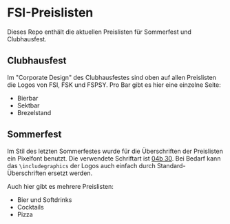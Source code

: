 # FSI-Preislisten

Dieses Repo enthält die aktuellen Preislisten für Sommerfest und Clubhausfest.

## Clubhausfest
Im "Corporate Design" des Clubhausfestes sind oben auf allen Preislisten die Logos von FSI, FSK und FSPSY.
Pro Bar gibt es hier eine einzelne Seite:
- Bierbar
- Sektbar
- Brezelstand

## Sommerfest
Im Stil des letzten Sommerfestes wurde für die Überschriften der Preislisten ein Pixelfont benutzt.
Die verwendete Schriftart ist [04b 30](https://www.dafont.com/04b-30.font). Bei Bedarf kann das `\includegraphics`
der Logos auch einfach durch Standard-Überschriften ersetzt werden.

Auch hier gibt es mehrere Preislisten:
- Bier und Softdrinks
- Cocktails
- Pizza
